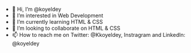 - 👋 Hi, I’m @koyeldey
- 👀 I’m interested in Web Development
- 🌱 I’m currently learning HTML & CSS
- 💞️ I’m looking to collaborate on HTML & CSS
- 📫 How to reach me on Twitter: @Kkoyeldey, Instragram and LinkedIn: @koyeldey

<!---
koyeldey/koyeldey is a ✨ special ✨ repository because its `README.md` (this file) appears on your GitHub profile.
You can click the Preview link to take a look at your changes.
--->
